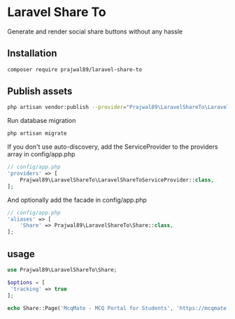# Laravel Share To
Generate and render social share buttons without any hassle

## Installation
```bash
composer require prajwal89/laravel-share-to
```
## Publish assets
```bash
php artisan vendor:publish --provider="Prajwal89\LaravelShareTo\LaravelShareToServiceProvider"
```

Run database migration
```bash
php artisan migrate
```

If you don't use auto-discovery, add the ServiceProvider to the providers array in config/app.php
```php
// config/app.php
'providers' => [
    Prajwal89\LaravelShareTo\LaravelShareToServiceProvider::class,
];
```

And optionally add the facade in config/app.php
```php
// config/app.php
'aliases' => [
    'Share' => Prajwal89\LaravelShareTo\Share::class,
];
```

## usage
```php
use Prajwal89\LaravelShareTo\Share;

$options = [
 'tracking' => true
];

echo Share::Page('McqMate - MCQ Portal for Students', 'https://mcqmate.com', $options)->all()->getButtons();

```

